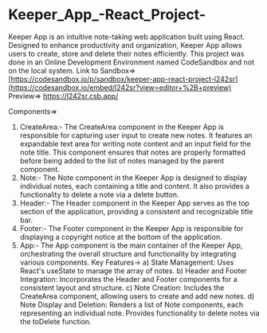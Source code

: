 # Keeper_App_-React_Project-
Keeper App is an intuitive note-taking web application built using React. Designed to enhance productivity and organization, Keeper App allows users to create, store and delete their notes efficiently.
This project was done in an Online Development Environment named CodeSandbox and not on the local system.
Link to Sandbox=> [https://codesandbox.io/p/sandbox/keeper-app-react-project-l242sr](https://codesandbox.io/embed/l242sr?view=editor+%2B+preview)
Preview=> https://l242sr.csb.app/

Components=>
1) CreateArea:- The CreateArea component in the Keeper App is responsible for capturing user input to create new notes. It features an expandable text area for writing note content and an input field for the note title. This component ensures that notes are properly formatted before being added to the list of notes managed by the parent component.
2) Note:- The Note component in the Keeper App is designed to display individual notes, each containing a title and content. It also provides a functionality to delete a note via a delete button.
3) Header:- The Header component in the Keeper App serves as the top section of the application, providing a consistent and recognizable title bar.
4) Footer:- The Footer component in the Keeper App is responsible for displaying a copyright notice at the bottom of the application.
5) App:- The App component is the main container of the Keeper App, orchestrating the overall structure and functionality by integrating various components.
        Key Features->
        a) State Management: Uses React's useState to manage the array of notes.
        b) Header and Footer Integration: Incorporates the Header and Footer components for a consistent layout and structure.
        c) Note Creation: Includes the CreateArea component, allowing users to create and add new notes.
        d) Note Display and Deletion: Renders a list of Note components, each representing an individual note. Provides functionality to delete notes via the toDelete function.
